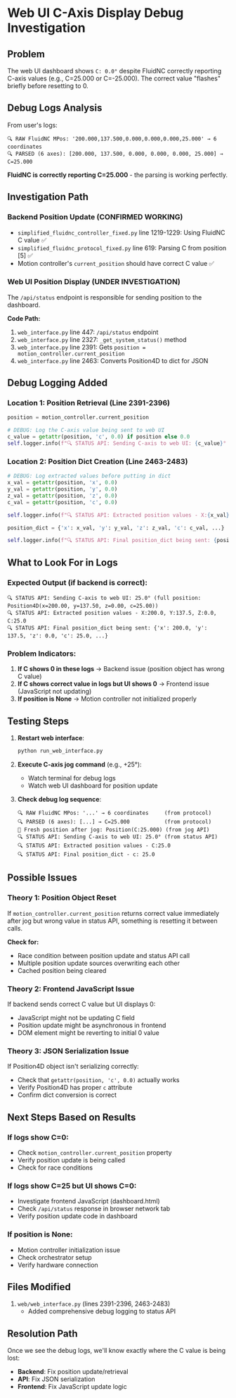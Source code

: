 # Web UI C-Axis Display Debug Investigation

## Problem
The web UI dashboard shows `C: 0.0°` despite FluidNC correctly reporting C-axis values (e.g., C=25.000 or C=-25.000). The correct value "flashes" briefly before resetting to 0.

## Debug Logs Analysis
From user's logs:
```
🔍 RAW FluidNC MPos: '200.000,137.500,0.000,0.000,0.000,25.000' → 6 coordinates
🔍 PARSED (6 axes): [200.000, 137.500, 0.000, 0.000, 0.000, 25.000] → C=25.000
```

**FluidNC is correctly reporting C=25.000** - the parsing is working perfectly.

## Investigation Path

### Backend Position Update (CONFIRMED WORKING)
- `simplified_fluidnc_controller_fixed.py` line 1219-1229: Using FluidNC C value ✅
- `simplified_fluidnc_protocol_fixed.py` line 619: Parsing C from position [5] ✅
- Motion controller's `current_position` should have correct C value ✅

### Web UI Position Display (UNDER INVESTIGATION)
The `/api/status` endpoint is responsible for sending position to the dashboard.

**Code Path:**
1. `web_interface.py` line 447: `/api/status` endpoint
2. `web_interface.py` line 2327: `_get_system_status()` method
3. `web_interface.py` line 2391: Gets `position = motion_controller.current_position`
4. `web_interface.py` line 2463: Converts Position4D to dict for JSON

## Debug Logging Added

### Location 1: Position Retrieval (Line 2391-2396)
```python
position = motion_controller.current_position

# DEBUG: Log the C-axis value being sent to web UI
c_value = getattr(position, 'c', 0.0) if position else 0.0
self.logger.info(f"🔍 STATUS API: Sending C-axis to web UI: {c_value}° (full position: {position})")
```

### Location 2: Position Dict Creation (Line 2463-2483)
```python
# DEBUG: Log extracted values before putting in dict
x_val = getattr(position, 'x', 0.0)
y_val = getattr(position, 'y', 0.0)
z_val = getattr(position, 'z', 0.0)
c_val = getattr(position, 'c', 0.0)

self.logger.info(f"🔍 STATUS API: Extracted position values - X:{x_val}, Y:{y_val}, Z:{z_val}, C:{c_val}")

position_dict = {'x': x_val, 'y': y_val, 'z': z_val, 'c': c_val, ...}

self.logger.info(f"🔍 STATUS API: Final position_dict being sent: {position_dict}")
```

## What to Look For in Logs

### Expected Output (if backend is correct):
```
🔍 STATUS API: Sending C-axis to web UI: 25.0° (full position: Position4D(x=200.00, y=137.50, z=0.00, c=25.00))
🔍 STATUS API: Extracted position values - X:200.0, Y:137.5, Z:0.0, C:25.0
🔍 STATUS API: Final position_dict being sent: {'x': 200.0, 'y': 137.5, 'z': 0.0, 'c': 25.0, ...}
```

### Problem Indicators:
1. **If C shows 0 in these logs** → Backend issue (position object has wrong C value)
2. **If C shows correct value in logs but UI shows 0** → Frontend issue (JavaScript not updating)
3. **If position is None** → Motion controller not initialized properly

## Testing Steps

1. **Restart web interface**:
   ```bash
   python run_web_interface.py
   ```

2. **Execute C-axis jog command** (e.g., +25°):
   - Watch terminal for debug logs
   - Watch web UI dashboard for position update

3. **Check debug log sequence**:
   ```
   🔍 RAW FluidNC MPos: '...' → 6 coordinates     (from protocol)
   🔍 PARSED (6 axes): [...] → C=25.000           (from protocol)
   🎯 Fresh position after jog: Position(C:25.000) (from jog API)
   🔍 STATUS API: Sending C-axis to web UI: 25.0° (from status API)
   🔍 STATUS API: Extracted position values - C:25.0
   🔍 STATUS API: Final position_dict - c: 25.0
   ```

## Possible Issues

### Theory 1: Position Object Reset
If `motion_controller.current_position` returns correct value immediately after jog but wrong value in status API, something is resetting it between calls.

**Check for:**
- Race condition between position update and status API call
- Multiple position update sources overwriting each other
- Cached position being cleared

### Theory 2: Frontend JavaScript Issue
If backend sends correct C value but UI displays 0:
- JavaScript might not be updating C field
- Position update might be asynchronous in frontend
- DOM element might be reverting to initial 0 value

### Theory 3: JSON Serialization Issue
If Position4D object isn't serializing correctly:
- Check that `getattr(position, 'c', 0.0)` actually works
- Verify Position4D has proper `c` attribute
- Confirm dict conversion is correct

## Next Steps Based on Results

### If logs show C=0:
- Check `motion_controller.current_position` property
- Verify position update is being called
- Check for race conditions

### If logs show C=25 but UI shows C=0:
- Investigate frontend JavaScript (dashboard.html)
- Check `/api/status` response in browser network tab
- Verify position update code in dashboard

### If position is None:
- Motion controller initialization issue
- Check orchestrator setup
- Verify hardware connection

## Files Modified
1. `web/web_interface.py` (lines 2391-2396, 2463-2483)
   - Added comprehensive debug logging to status API

## Resolution Path
Once we see the debug logs, we'll know exactly where the C value is being lost:
- **Backend**: Fix position update/retrieval
- **API**: Fix JSON serialization
- **Frontend**: Fix JavaScript update logic
